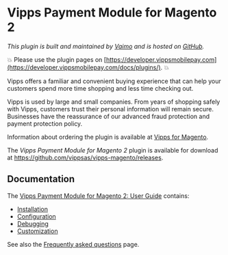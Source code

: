 <!-- START_METADATA
---
title: Vipps Payment Module for Magento 2
sidebar_label: Introduction
sidebar_position: 1
hide_table_of_contents: true
pagination_next: null
pagination_prev: null
---
END_METADATA -->

# Vipps Payment Module for Magento 2

*This plugin is built and maintained by [Vaimo](https://www.vaimo.com/) and is hosted on [GitHub](https://github.com/vippsas/vipps-magento).*

<!-- START_COMMENT -->
💥 Please use the plugin pages on [https://developer.vippsmobilepay.com](https://developer.vippsmobilepay.com/docs/plugins/). 💥
<!-- END_COMMENT -->

Vipps offers a familiar and convenient buying experience that can help your customers spend more time shopping and less time checking out.

Vipps is used by large and small companies. From years of shopping safely with Vipps, customers trust their personal information will remain secure. Businesses have the reassurance of our advanced fraud protection and payment protection policy.

Information about ordering the plugin is available at [Vipps for Magento](https://vipps.no/produkter-og-tjenester/bedrift/ta-betalt-paa-nett/ta-betalt-paa-nett/magento/).

The *Vipps Payment Module for Magento 2* plugin is available for download at <https://github.com/vippsas/vipps-magento/releases>.

## Documentation

The [Vipps Payment Module for Magento 2: User Guide](./docs/documentation.md) contains:

* [Installation](./docs/documentation.md#installation)
* [Configuration](./docs/documentation.md#configuration)
* [Debugging](./docs/documentation.md#enable-debug-mode--requests-profiling)
* [Customization](./docs/documentation.md#customization)

See also the [Frequently asked questions](./docs/FAQ.md) page.
